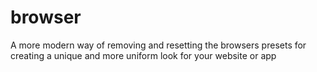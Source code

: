 # browser
A more modern way of removing and resetting the browsers presets for creating a unique and more uniform look for your website or app
